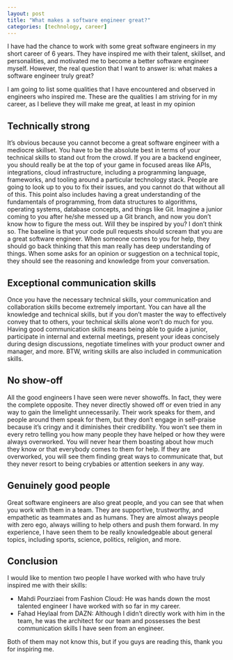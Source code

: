 ```yaml
---
layout: post
title: "What makes a software engineer great?"
categories: [technology, career]
---
```


I have had the chance to work with some great software engineers in my short career of 6 years. They have inspired me with their talent, skillset, and personalities, and motivated me to become a better software engineer myself. However, the real question that I want to answer is: what makes a software engineer truly great?

I am going to list some qualities that I have encountered and observed in engineers who inspired me. These are the qualities I am striving for in my career, as I believe they will make me great, at least in my opinion

## Technically strong 
It’s obvious because you cannot become a great software engineer with a mediocre skillset. You have to be the absolute best in terms of your technical skills to stand out from the crowd. If you are a backend engineer, you should really be at the top of your game in focused areas like APIs, integrations, cloud infrastructure, including a programming language, frameworks, and tooling around a particular technology stack. People are going to look up to you to fix their issues, and you cannot do that without all of this. This point also includes having a great understanding of the fundamentals of programming, from data structures to algorithms, operating systems, database concepts, and things like Git. Imagine a junior coming to you after he/she messed up a Git branch, and now you don’t know how to figure the mess out. Will they be inspired by you? I don’t think so. The baseline is that your code pull requests should scream that you are a great software engineer. When someone comes to you for help, they should go back thinking that this man really has deep understanding of things. When some asks for an opinion or suggestion on a technical topic, they should see the reasoning and knowledge from your conversation.

## Exceptional communication skills
Once you have the necessary technical skills, your communication and collaboration skills become extremely important. You can have all the knowledge and technical skills, but if you don’t master the way to effectively convey that to others, your technical skills alone won’t do much for you. Having good communication skills means being able to guide a junior, participate in internal and external meetings, present your ideas concisely during design discussions, negotiate timelines with your product owner and manager, and more. BTW, writing skills are also included in communication skills.

## No show-off
All the good engineers I have seen were never showoffs. In fact, they were the complete opposite. They never directly showed off or even tried in any way to gain the limelight unnecessarily. Their work speaks for them, and people around them speak for them, but they don’t engage in self-praise because it’s cringy and it diminishes their credibility. You won’t see them in every retro telling you how many people they have helped or how they were always overworked. You will never hear them boasting about how much they know or that everybody comes to them for help. If they are overworked, you will see them finding great ways to communicate that, but they never resort to being crybabies or attention seekers in any way.

## Genuinely good people
Great software engineers are also great people, and you can see that when you work with them in a team. They are supportive, trustworthy, and empathetic as teammates and as humans. They are almost always people with zero ego, always willing to help others and push them forward. In my experience, I have seen them to be really knowledgeable about general topics, including sports, science, politics, religion, and more.


## Conclusion
I would like to mention two people I have worked with who have truly inspired me with their skills:

- Mahdi Pourziaei from Fashion Cloud: He was hands down the most talented engineer I have worked with so far in my career.
- Fahad Heylaal from DAZN: Although I didn’t directly work with him in the team, he was the architect for our team and possesses the best communication skills I have seen from an engineer.

Both of them may not know this, but if you guys are reading this, thank you for inspiring me.